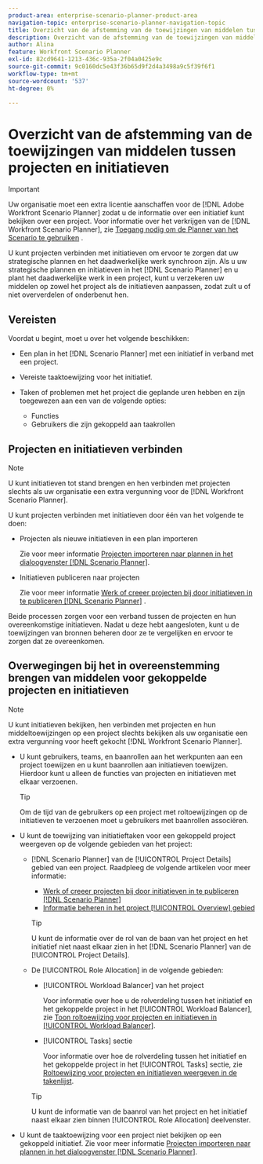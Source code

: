 ```yaml
---
product-area: enterprise-scenario-planner-product-area
navigation-topic: enterprise-scenario-planner-navigation-topic
title: Overzicht van de afstemming van de toewijzingen van middelen tussen projecten en initiatieven
description: Overzicht van de afstemming van de toewijzingen van middelen tussen projecten en initiatieven
author: Alina
feature: Workfront Scenario Planner
exl-id: 82cd9641-1213-436c-935a-2f04a0425e9c
source-git-commit: 9c0160dc5e43f36b65d9f2d4a3498a9c5f39f6f1
workflow-type: tm+mt
source-wordcount: '537'
ht-degree: 0%

---
```


# Overzicht van de afstemming van de toewijzingen van middelen tussen projecten en initiatieven

>[!IMPORTANT]
>
>Uw organisatie moet een extra licentie aanschaffen voor de [!DNL Adobe Workfront Scenario Planner] zodat u de informatie over een initiatief kunt bekijken over een project. Voor informatie over het verkrijgen van de [!DNL Workfront Scenario Planner], zie [Toegang nodig om de Planner van het Scenario te gebruiken](../scenario-planner/access-needed-to-use-sp.md) .

<!--
<p data-mc-conditions="QuicksilverOrClassic.Draft mode">(NOTE: two more articles were added to split content from here according to where the reconciling can happen) </p>
-->

U kunt projecten verbinden met initiatieven om ervoor te zorgen dat uw strategische plannen en het daadwerkelijke werk synchroon zijn. Als u uw strategische plannen en initiatieven in het [!DNL Scenario Planner] en u plant het daadwerkelijke werk in een project, kunt u verzekeren uw middelen op zowel het project als de initiatieven aanpassen, zodat zult u of niet oververdelen of onderbenut hen.

## Vereisten

Voordat u begint, moet u over het volgende beschikken:

* Een plan in het [!DNL Scenario Planner] met een initiatief in verband met een project.
* Vereiste taaktoewijzing voor het initiatief.
* Taken of problemen met het project die geplande uren hebben en zijn toegewezen aan een van de volgende opties:

   * Functies
   * Gebruikers die zijn gekoppeld aan taakrollen

## Projecten en initiatieven verbinden

>[!NOTE]
>
>U kunt initiatieven tot stand brengen en hen verbinden met projecten slechts als uw organisatie een extra vergunning voor de [!DNL Workfront Scenario Planner].

U kunt projecten verbinden met initiatieven door één van het volgende te doen:

* Projecten als nieuwe initiatieven in een plan importeren

   Zie voor meer informatie [Projecten importeren naar plannen in het dialoogvenster [!DNL Scenario Planner]](../scenario-planner/import-projects-to-plans.md).

* Initiatieven publiceren naar projecten

   Zie voor meer informatie [Werk of creeer projecten bij door initiatieven in te publiceren [!DNL Scenario Planner]](../scenario-planner/publish-scenarios-update-projects.md) .

Beide processen zorgen voor een verband tussen de projecten en hun overeenkomstige initiatieven. Nadat u deze hebt aangesloten, kunt u de toewijzingen van bronnen beheren door ze te vergelijken en ervoor te zorgen dat ze overeenkomen.

## Overwegingen bij het in overeenstemming brengen van middelen voor gekoppelde projecten en initiatieven

>[!NOTE]
>
>U kunt initiatieven bekijken, hen verbinden met projecten en hun middeltoewijzingen op een project slechts bekijken als uw organisatie een extra vergunning voor heeft gekocht [!DNL Workfront Scenario Planner].

* U kunt gebruikers, teams, en baanrollen aan het werkpunten aan een project toewijzen en u kunt baanrollen aan initiatieven toewijzen. Hierdoor kunt u alleen de functies van projecten en initiatieven met elkaar verzoenen.

   >[!TIP]
   >
   >Om de tijd van de gebruikers op een project met roltoewijzingen op de initiatieven te verzoenen moet u gebruikers met baanrollen associëren.

* U kunt de toewijzing van initiatieftaken voor een gekoppeld project weergeven op de volgende gebieden van het project:

   * [!DNL Scenario Planner] van de [!UICONTROL Project Details] gebied van een project. Raadpleeg de volgende artikelen voor meer informatie:

      * [Werk of creeer projecten bij door initiatieven in te publiceren [!DNL Scenario Planner]](../scenario-planner/publish-scenarios-update-projects.md)
      * [Informatie beheren in het project [!UICONTROL Overview] gebied](../manage-work/projects/manage-projects/understand-project-overview-area.md)

      >[!TIP]
      >
      >U kunt de informatie over de rol van de baan van het project en het initiatief niet naast elkaar zien in het [!DNL Scenario Planner] van de [!UICONTROL Project Details].

   * De [!UICONTROL Role Allocation] in de volgende gebieden:

      * [!UICONTROL Workload Balancer] van het project

         Voor informatie over hoe u de rolverdeling tussen het initiatief en het gekoppelde project in het [!UICONTROL Workload Balancer], zie [Toon roltoewijzing voor projecten en initiatieven in [!UICONTROL Workload Balancer]](../scenario-planner/show-role-allocation-workload-balancer.md).

      * [!UICONTROL Tasks] sectie

         Voor informatie over hoe de rolverdeling tussen het initiatief en het gekoppelde project in het [!UICONTROL Tasks] sectie, zie [Roltoewijzing voor projecten en initiatieven weergeven in de takenlijst](../scenario-planner/show-role-allocation-task-list-nwe.md).
      >[!TIP]
      >
      >U kunt de informatie van de baanrol van het project en het initiatief naast elkaar zien binnen [!UICONTROL Role Allocation] deelvenster.



* U kunt de taaktoewijzing voor een project niet bekijken op een gekoppeld initiatief. Zie voor meer informatie [Projecten importeren naar plannen in het dialoogvenster [!DNL Scenario Planner]](../scenario-planner/import-projects-to-plans.md).

   <!--
  <MadCap:conditionalText data-mc-conditions="QuicksilverOrClassic.Draft mode">
  (NOTE: this might change - project job role visibility into initiative)
  </MadCap:conditionalText>
  -->
